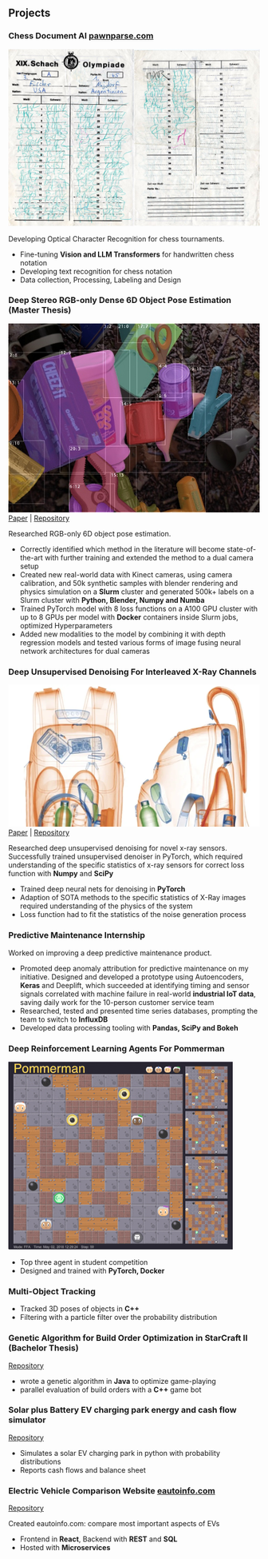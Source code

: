 ## Projects

### Chess Document AI [pawnparse.com](pawnparse.com)
![Schach](/assets/img/Fischer_Score_Card.jpg)


Developing Optical Character Recognition for chess tournaments.
- Fine-tuning **Vision and LLM Transformers** for handwritten chess notation
- Developing text recognition for chess notation
- Data collection, Processing, Labeling and Design

### Deep Stereo RGB-only Dense 6D Object Pose Estimation (Master Thesis)

![Pose Estimation](/assets/img/render_bboxes.jpg)
[Paper](https://github.com/janemrich/denstereo2/blob/denstereo/thesis.pdf) | [Repository](https://github.com/janemrich/denstereo2)

Researched RGB-only 6D object pose estimation.
- Correctly identified which method in the literature will become state-of-the-art with further training and extended the method to a dual camera setup
- Created new real-world data with Kinect cameras, using camera calibration, and 50k synthetic samples with blender rendering and physics simulation on a **Slurm** cluster and generated 500k+ labels on a Slurm cluster with **Python, Blender, Numpy and Numba**
- Trained PyTorch model with 8 loss functions on a A100 GPU cluster with up to 8 GPUs per model with **Docker** containers inside Slurm jobs, optimized Hyperparameters
- Added new modalities to the model by combining it with depth regression models and tested various forms of image fusing neural network architectures for dual cameras

### Deep Unsupervised Denoising For Interleaved X-Ray Channels
![X-ray](/assets/img/x_ray.webp)
[Paper](/assets/pdf/Demosaicing_and_Denoising_For_Interleaved_X_Ray_Channels.pdf) | [Repository](https://github.com/janemrich/cvlab)

Researched deep unsupervised denoising for novel x-ray sensors.
Successfully trained unsupervised denoiser in PyTorch, which required understanding of the specific statistics of x-ray sensors for correct loss function with **Numpy** and **SciPy**
- Trained deep neural nets for denoising in **PyTorch**
- Adaption of SOTA methods to the specific statistics of X-Ray images required understanding of the physics of the system
- Loss function had to fit the statistics of the noise generation process

### Predictive Maintenance Internship
Worked on improving a deep predictive maintenance product.

- Promoted deep anomaly attribution for predictive maintenance on my initiative. Designed and developed a prototype using Autoencoders, **Keras** and Deeplift, which succeeded at identifying timing and sensor signals correlated with machine failure in real-world **industrial IoT data**, saving daily work for the 10-person customer service team
- Researched, tested and presented time series databases, prompting the team to switch to **InfluxDB**
- Developed data processing tooling with **Pandas, SciPy and Bokeh**

### Deep Reinforcement Learning Agents For Pommerman
![Pommerman](/assets/img/pommerman.gif)
- Top three agent in student competition
- Designed and trained with **PyTorch, Docker**

### Multi-Object Tracking
- Tracked 3D poses of objects in **C++**
- Filtering with a particle filter over the probability distribution

### Genetic Algorithm for Build Order Optimization in StarCraft II (Bachelor Thesis)
[Repository](https://github.com/janemrich/BOoptimizer)
- wrote a genetic algorithm in **Java** to optimize game-playing
- parallel evaluation of build orders with a **C++** game bot

### Solar plus Battery EV charging park energy and cash flow simulator
[Repository](https://github.com/janemrich/ev-solar-park)
- Simulates a solar EV charging park in python with probability distributions
- Reports cash flows and balance sheet

### Electric Vehicle Comparison Website [eautoinfo.com](https://eautoinfo.com/)
[Repository](https://github.com/janemrich/eautoinfo.com)

Created eautoinfo.com: compare most important aspects of EVs
- Frontend in **React**, Backend with **REST** and **SQL**
- Hosted with **Microservices**
